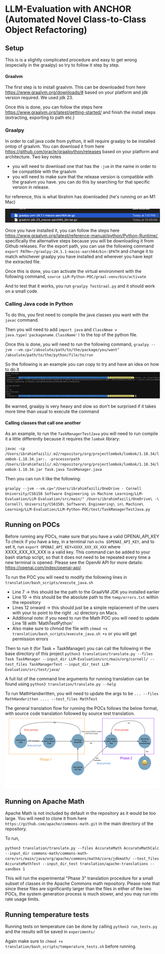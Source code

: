 # LLM-Evaluation with ANCHOR (Automated Novel Class-to-Class Object Refactoring)

## Setup

This is is a slightly complicated procedure and easy to get wrong (especially in the graalpy) so try to follow it step by step.

#### Graalvm

The first step is to install graalvm. This can be downloaded from here https://www.graalvm.org/downloads/# based on your platform and jdk version required. We used jdk 23.

Once this is done, you can follow the steps here https://www.graalvm.org/latest/getting-started/ and finish the install steps (extracting, exporting to path etc.)

### Graalpy

In order to call java code from python, it will require graalpy to be installed ontop of graalvm. You can download it from here https://github.com/oracle/graalpython/releases based on your platform and architecture. Two key notes

- you will need to download one that has the `-jvm` in the name in order to be compatible with the graalvm
- you will need to make sure that the release version is compatible with the graalvm you have. you can do this by searching for that specific version in release.

for reference, this is what Ibrahim has downloaded (he's running on an M1 Mac)

![alt text](image.png)

Once you have installed it, you can follow the steps here https://www.graalvm.org/latest/reference-manual/python/Python-Runtime/, specifically the alternative steps because you will be downloading it from Github releases.
For the export path, you can use the following command `export PATH=~/graalpy-24.1.1-macos-aarch64/bin:$PATH` and change it to match whichever graalpy you have installed and wherever you have kept the extracted file.

Once this is done, you can activate the virtual environment with the following command, `source LLM-Python-POC/graal-venv/bin/activate`

And to test that it works, you run `graalpy TestGraal.py` and it should work on a small code.

### Calling Java code in Python

To do this, you first need to compile the java classes you want with the `javac` command. 

Then you will need to add `import java` and `ClassNmae = java.type('packagename.ClassName')` to the top of the python file. 

Once this is done, you will need to run the following command,
`graalpy --jvm --vm.cp="/absolute/path/to/the/package/you/want" /absolute/path/to/the/python/file/to/run`

So the following is an example you can copy to try and have an idea on how to do it
![alt text](image-1.png) 

Be warned, graalpy is very heavy and slow so don't be surprised if it takes more time than usual to execute the command

#### Calling classes that call one another

As an example, to run the `TaskManagerTestJava` you will need to run compile it a little differently because it requires the `lombok` library:

`javac -cp /Users/ibrahimfazili/.m2/repository/org/projectlombok/lombok/1.18.34/lombok-1.18.34.jar:. -processorpath /Users/ibrahimfazili/.m2/repository/org/projectlombok/lombok/1.18.34/lombok-1.18.34.jar Task.java TaskManager.java`

Then you can run it like the following:

`graalpy --jvm --vm.cp="/Users/ibrahimfazili/OneDrive - Cornell University/CS6158 Software Engineering in Machine Learning/LLM-Evaluation/LLM-Evaluation/src/main/" /Users/ibrahimfazili/OneDrive\ -\ Cornell\ University/CS6158\ Software\ Engineering\ in\ Machine\ Learning/LLM-Evaluation/LLM-Python-POC/test/TaskManagerTestJava.py`

## Running on POCs

Before running any POCs, make sure that you have a valid OPENAI_API_KEY
To check if you have a key, in a terminal run `echo $OPENAI_API_KEY`, and to set it, run
`export OPENAI_API_KEY=XXXX_XXX_XX_XXX` where XXXX_XXX_XX_XXX is a valid key.
This command can be added to your bash startup script, so that it does not need to be repeated every time a new terminal is opened.
Please see the OpenAI API for more details: https://openai.com/index/openai-api/.


To run the POC you will need to modify the following lines in `translation/bash_scripts/execute_java.sh`
- Line 7 -> this should be the path to the GraalVM JDK you installed earlier
- Line 10 -> this should be the absolute path to the `temp/errors.txt` within the repository
- Lines 12 onward -> this should just be a simple replacement of the users with your to point to the right `.m2` directory on Macs.
- Additional note: if you need to run the Math POC you will need to update Line 18 with 'MathTestPython'
- Also make sure to chmod the file with `chmod +x translation/bash_scripts/execute_java.sh +x` or you will get permission errors


Then to run it (for Task + TaskManager) you can call the following in the base directory of this project
`python3 translation/translate.py --files Task TaskManager --input_dir LLM-Evaluation/src/main/org/cornell/ --test_files TaskManagerTest --input_dir_test LLM-Evaluation/src/test/java/`

A full list of the command line arguments for running translation can be found using
`python3 translation/translate.py --help`

To run MathHandwritten, you will need to update the args to be `... --files MathHandwritten .... --test_files MathTest`

The general translation flow for running the POCs follows the below format, with source code translation followed by source test translation.
![system diagram](system%20diagram.png)
## Running on Apache Math

Apache Math is not included by default in the repository as it would be too large. You will need to clone it from here `https://github.com/apache/commons-math.git` in the main directory of the repository.

To run,

`python3 translation/translate.py --files AccurateMath AccurateMathCalc  --input_dir commons-math/commons-math-core/src/main/java/org/apache/commons/math4/core/jdkmath/ --test_files AccurateMathTest --input_dir_test translation/apache-translations --sandbox 1`

This will run the experimental "Phase 3" translation procedure for a small subset of classes in the Apache Commons math repository.
Please note that since these files are significantly larger than the files in either of the two POCs, the system generation process is much slower, and you may run into rate usage limits.


## Running temperature tests
Running tests on temperature can be done by calling 
`python3 run_tests.py` and the results will be saved in `experiments/`

Again make sure to `chmod +x translation/bash_scripts/temperature_tests.sh` before running.